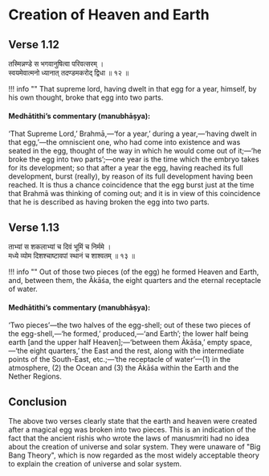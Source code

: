 # Creation of Heaven and Earth

## Verse 1.12

तस्मिन्नण्डे स भगवानुषित्वा परिवत्सरम् । <br>
स्वयमेवात्मनो ध्यानात् तदण्डमकरोद् द्विधा ॥ १२ ॥

!!! info ""
    That supreme lord, having dwelt in that egg for a year, himself, by his own thought, broke that egg into two parts.


#### Medhātithi’s commentary (manubhāṣya):

‘That Supreme Lord,’ Brahmā,—‘for a year,’ during a year,—‘having dwelt in that egg,’—the omniscient one, who had come 
into existence and was seated in the egg, thought of the way in which he would come out of it;—‘he broke the egg into 
two parts’;—one year is the time which the embryo takes for its development; so that after a year the egg, having 
reached its full development, burst (really), by reason of its full development having been reached. It is thus a 
chance coincidence that the egg burst just at the time that Brahmā was thinking of coming out; and it is in view of 
this coincidence that he is described as having broken the egg into two parts.

## Verse 1.13

ताभ्यां स शकलाभ्यां च दिवं भूमिं च निर्ममे ।  <br>
मध्ये व्योम दिशश्चाष्टावपां स्थानं च शाश्वतम् ॥ १३ ॥

!!! info ""
    Out of those two pieces (of the egg) he formed Heaven and Earth, and, between them, the Ākāśa, 
    the eight quarters and the eternal receptacle of water.

#### Medhātithi’s commentary (manubhāṣya):

‘Two pieces’—the two halves of the egg-shell; out of these two pieces of the egg-shell,—‘he formed,’ produced,—‘and 
Earth’; the lower half being earth [and the upper half Heaven];—‘between them Ākāśa,’ empty space,—‘the eight quarters,’
the East and the rest, along with the intermediate points of the South-East, etc.;—‘the receptacle of water’—(1) in the 
atmosphere, (2) the Ocean and (3) the Ākāśa within the Earth and the Nether Regions.


## Conclusion

The above two verses clearly state that the earth and heaven were created after a magical egg was broken into two pieces.
This is an indication of the fact that the ancient rishis who wrote the laws of manusmriti had no idea about the creation of
universe and solar system. They were unaware of "Big Bang Theory", which is now regarded as the most widely acceptable theory to explain
the creation of universe and solar system.



